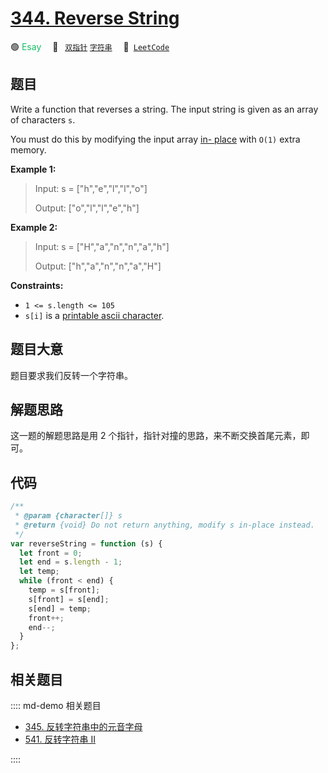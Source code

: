 # [344. Reverse String](https://leetcode.com/problems/reverse-string/)

🟢 <font color=#15bd66>Esay</font>&emsp; 🔖&ensp; [`双指针`](/leetcode/outline/tag/two-pointers.md) [`字符串`](/leetcode/outline/tag/string.md)&emsp; 🔗&ensp;[`LeetCode`](https://leetcode.com/problems/reverse-string/)

## 题目

Write a function that reverses a string. The input string is given as an array
of characters `s`.

You must do this by modifying the input array [in-
place](https://en.wikipedia.org/wiki/In-place_algorithm) with `O(1)` extra
memory.



**Example 1:**

> Input: s = ["h","e","l","l","o"]
> 
> Output: ["o","l","l","e","h"]

**Example 2:**

> Input: s = ["H","a","n","n","a","h"]
> 
> Output: ["h","a","n","n","a","H"]

**Constraints:**

  * `1 <= s.length <= 105`
  * `s[i]` is a [printable ascii character](https://en.wikipedia.org/wiki/ASCII#Printable_characters).


## 题目大意

题目要求我们反转一个字符串。

## 解题思路

这一题的解题思路是用 2 个指针，指针对撞的思路，来不断交换首尾元素，即可。

## 代码

```javascript
/**
 * @param {character[]} s
 * @return {void} Do not return anything, modify s in-place instead.
 */
var reverseString = function (s) {
  let front = 0;
  let end = s.length - 1;
  let temp;
  while (front < end) {
    temp = s[front];
    s[front] = s[end];
    s[end] = temp;
    front++;
    end--;
  }
};
```

## 相关题目

:::: md-demo 相关题目

- [345. 反转字符串中的元音字母](./0345.md)
- [541. 反转字符串 II](https://leetcode.com/problems/reverse-string-ii)

::::
